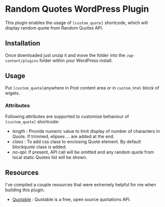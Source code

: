 # Random Quotes WordPress Plugin
This plugin enables the usage of `[custom_quote]` shortcode, which will display random quote from Random Quotes API.

## Installation
Once downloaded just unzip it and move the folder into the `/wp-content/plugins` folder within your WordPress install.

## Usage
Put `[custom_quote]`anywhere in Post content area or in `custom_html` block of wigets.

### Attributes
Following attributes are supported to customize behaviour of `[custom_quote]` shortcode:
- *length* : Provide numeric value to limit display of number of characters in Quote. If trimmed, elipses *...* are added at the end.
- *class* : To add css class to enclosing Quote element. By default *blockquote* class is added.
- *no-api*: If present, API call will be omitted and any random quote from local static Quotes list will be shown.

## Resources
I've compiled a couple resources that were extremely helpful for me when building this plugin.

- [Quotable](https://github.com/lukePeavey/quotable#live-examples) : Quotable is a free, open source quotations API.
